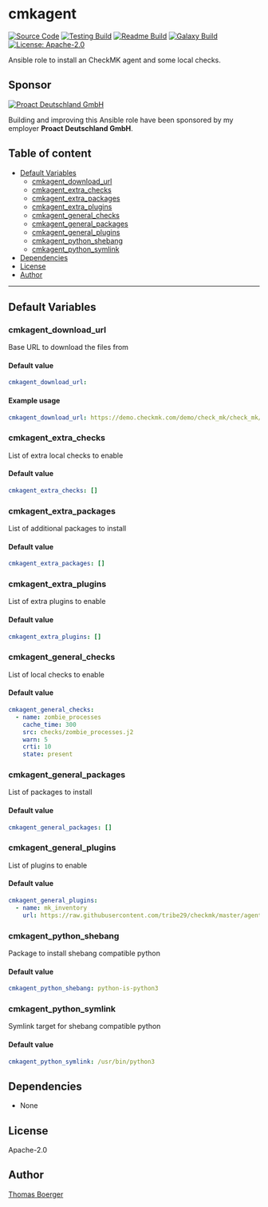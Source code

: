 # cmkagent

[![Source Code](https://img.shields.io/badge/github-source%20code-blue?logo=github&logoColor=white)](https://github.com/rolehippie/cmkagent) [![Testing Build](https://github.com/rolehippie/cmkagent/workflows/testing/badge.svg)](https://github.com/rolehippie/cmkagent/actions?query=workflow%3Atesting) [![Readme Build](https://github.com/rolehippie/cmkagent/workflows/readme/badge.svg)](https://github.com/rolehippie/cmkagent/actions?query=workflow%3Areadme) [![Galaxy Build](https://github.com/rolehippie/cmkagent/workflows/galaxy/badge.svg)](https://github.com/rolehippie/cmkagent/actions?query=workflow%3Agalaxy) [![License: Apache-2.0](https://img.shields.io/github/license/rolehippie/cmkagent)](https://github.com/rolehippie/cmkagent/blob/master/LICENSE) 

Ansible role to install an CheckMK agent and some local checks. 

## Sponsor 

[![Proact Deutschland GmbH](https://proact.eu/wp-content/uploads/2020/03/proact-logo.png)](https://proact.eu) 

Building and improving this Ansible role have been sponsored by my employer **Proact Deutschland GmbH**.

## Table of content

* [Default Variables](#default-variables)
  * [cmkagent_download_url](#cmkagent_download_url)
  * [cmkagent_extra_checks](#cmkagent_extra_checks)
  * [cmkagent_extra_packages](#cmkagent_extra_packages)
  * [cmkagent_extra_plugins](#cmkagent_extra_plugins)
  * [cmkagent_general_checks](#cmkagent_general_checks)
  * [cmkagent_general_packages](#cmkagent_general_packages)
  * [cmkagent_general_plugins](#cmkagent_general_plugins)
  * [cmkagent_python_shebang](#cmkagent_python_shebang)
  * [cmkagent_python_symlink](#cmkagent_python_symlink)
* [Dependencies](#dependencies)
* [License](#license)
* [Author](#author)

---

## Default Variables

### cmkagent_download_url

Base URL to download the files from

#### Default value

```YAML
cmkagent_download_url:
```

#### Example usage

```YAML
cmkagent_download_url: https://demo.checkmk.com/demo/check_mk/check_mk/agents
```

### cmkagent_extra_checks

List of extra local checks to enable

#### Default value

```YAML
cmkagent_extra_checks: []
```

### cmkagent_extra_packages

List of additional packages to install

#### Default value

```YAML
cmkagent_extra_packages: []
```

### cmkagent_extra_plugins

List of extra plugins to enable

#### Default value

```YAML
cmkagent_extra_plugins: []
```

### cmkagent_general_checks

List of local checks to enable

#### Default value

```YAML
cmkagent_general_checks:
  - name: zombie_processes
    cache_time: 300
    src: checks/zombie_processes.j2
    warn: 5
    crti: 10
    state: present
```

### cmkagent_general_packages

List of packages to install

#### Default value

```YAML
cmkagent_general_packages: []
```

### cmkagent_general_plugins

List of plugins to enable

#### Default value

```YAML
cmkagent_general_plugins:
  - name: mk_inventory
    url: https://raw.githubusercontent.com/tribe29/checkmk/master/agents/plugins/mk_inventory.linux
```

### cmkagent_python_shebang

Package to install shebang compatible python

#### Default value

```YAML
cmkagent_python_shebang: python-is-python3
```

### cmkagent_python_symlink

Symlink target for shebang compatible python

#### Default value

```YAML
cmkagent_python_symlink: /usr/bin/python3
```

## Dependencies

* None

## License

Apache-2.0

## Author

[Thomas Boerger](https://github.com/tboerger)
